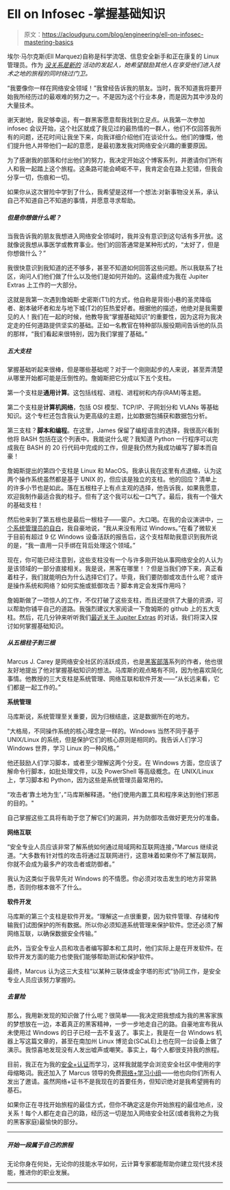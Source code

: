 # Ell on Infosec -掌握基础知识

> 原文：<https://acloudguru.com/blog/engineering/ell-on-infosec-mastering-basics>

埃尔·马尔克斯(Ell Marquez)自称是科学流氓、信息安全新手和正在康复的 Linux 管理员。作为 [*没关系是新的*](https://linuxacademy.com/blog/linux-academy/its-okay-to-be-new/) *活动的发起人，她希望鼓励其他人在享受他们进入技术之地的旅程的同时绕过门卫。*

“我要像你一样在网络安全领域！”我曾经告诉我的朋友。当时，我不知道我将要开始我所经历过的最艰难的努力之一。不是因为这个行业本身，而是因为其中涉及的大量技术。

谢天谢地，我足够幸运，有一群黑客愿意帮我找到立足点。从我第一次参加 infosec 会议开始，这个社区就成了我见过的最热情的一群人，他们不仅回答我所有的问题，还花时间让我坐下来，向我详细介绍他们在谈论什么。他们的慷慨，他们提升他人并带他们一起的意愿，是最初激发我对网络安全兴趣的重要原因。

为了感谢我的部落和付出他们的努力，我决定开始这个博客系列，并邀请你们所有人和我一起踏上这个旅程。这条路可能会崎岖不平，我肯定会在路上犯错，但我会分享一切，伤痕和一切。

如果你从这次冒险中学到了什么，我希望是这样一个想法:对新事物没关系，承认自己不知道自己不知道的事情，并愿意寻求帮助。

##### 但是你想做什么呢？

当我告诉我的朋友我想进入网络安全领域时，我并没有意识到这句话有多开放。这就像说我想从事医学或教育事业。他们的回答通常是某种形式的，“太好了，但是你想做什么？”

我很快意识到我知道的还不够多，甚至不知道如何回答这些问题。所以我联系了社区，询问人们他们做了什么以及他们是如何开始的。这最终成为我在 Jupiter Extras 上工作的一大部分。

这就是我第一次遇到詹姆斯·史密斯(T1)的方式，他自称是背街小巷的圣灵降临者、剧本破坏者和龙与地下城(T2)的狂热爱好者。根据他的描述，他绝对是我需要见的人！我们在一起的时候，他教导我“掌握基础知识”的重要性，因为这将为我决定走的任何道路提供坚实的基础。正如一名教官在特种部队服役期间告诉他的队员的那样，“我们看起来很特别，因为我们掌握了基础。”

##### **五大支柱**

掌握基础听起来很棒，但是哪些基础呢？对于一个刚刚起步的人来说，甚至弄清楚从哪里开始都可能是压倒性的。詹姆斯把它分成以下五个支柱。

第一个支柱是**通用计算**。这包括线程、进程、进程树和内存(RAM)等主题。

第二个支柱是**计算机网络**，包括 OSI 模型、TCP/IP、子网划分和 VLANs 等基础知识。这个专栏还包含我认为更高级的主题，比如数据包捕获和数据包分析。

第三支柱？**脚本和编程**。在这里，James 保留了编程语言的选择，我很高兴看到他将 BASH 包括在这个列表中。我能说什么呢？我知道 Python 一行程序可以完成我在 BASH 的 20 行代码中完成的工作，但是我仍然为我成功编写了脚本而自豪！

詹姆斯提出的第四个支柱是 Linux 和 MacOS。我承认我在这里有点退缩，认为这两个操作系统虽然都是基于 UNIX 的，但应该是独立的支柱。他的回应？清单上的许多小节也是如此。落在五根柱子上有点主观的选择，他告诉我，如果我愿意，欢迎我制作最适合我的柱子。但有了这个我可以松一口气了。最后，我有一个强大的基础支柱！

然后他来到了第五根也是最后一根柱子——窗户。大口喝。在我的会议演讲中，[一个系统管理员的自白](https://youtu.be/AEVHUqD4wUM)，我自豪地说，“我从来没有用过 Windows。”在看了微软关于目前有超过 9 亿 Windows 设备活跃的报告后，这个支柱帮助我意识到我所说的是，“我一直用一只手绑在背后处理这个领域。”

现在，你可能已经注意到，这些支柱没有一个与许多刚开始从事网络安全的人认为是该领域的一部分直接相关。我是说，黑客在哪里！？但是当我们停下来，真正看着柱子，我们就能明白为什么选择它们了。毕竟，我们要防御或攻击什么呢？或许是操作系统和网络？如何实施或抵御攻击？脚本肯定会发挥作用吗？

詹姆斯做了一项惊人的工作，不仅打破了这些支柱，而且还提供了大量的资源，可以帮助你铺平自己的道路。我强烈建议大家阅读一下詹姆斯的 github 上的五大支柱。然后，花几分钟来听听我们[最近关于 Jupiter Extras](https://extras.show/58) 的对话，我们将深入探讨如何掌握基础知识。

##### **从五根柱子到三根**

Marcus J. Carey 是网络安全社区的活跃成员，也是[黑客部落](https://www.amazon.com/Tribe-Hackers-Cybersecurity-Advice-World/dp/1119643376/)系列的作者，他也很友好地提出了他对掌握基础知识的想法。马库斯的观点略有不同，因为他喜欢简化事情。他教授的三大支柱是系统管理、网络互联和软件开发——“从长远来看，它们都是一起工作的。”

**系统管理**

马库斯说，系统管理至关重要，因为归根结底，这是数据所在的地方。

“大格局，不同操作系统的核心理念是一样的。Windows 当然不同于基于 UNIX/Linux 的系统，但是保护它们的核心原则是相同的。我告诉人们学习 Windows 世界，学习 Linux 的一种风格。”

他还鼓励人们学习脚本，或者至少理解这两个分支。在 Windows 方面，您应该了解命令行脚本，如批处理文件，以及 PowerShell 等高级概念。在 UNIX/Linux 上，学习脚本和 Python，因为这些是系统管理员最常用的。

“攻击者‘靠土地为生’，”马库斯解释道。"他们使用内置工具和程序来达到他们邪恶的目的。"

自己掌握这些工具将有助于您了解它们的漏洞，并为防御攻击做好更充分的准备。

**网络互联**

“安全专业人员应该非常了解系统如何通过局域网和互联网连接，”Marcus 继续说道。“大多数有针对性的攻击将通过互联网进行，这意味着如果你不了解互联网，你就不会成为最多产的攻击者或防御者。”

我认为这类似于我早先对 Windows 的不情愿。你必须对攻击发生的地方非常熟悉，否则你根本做不了什么。

**软件开发**

马库斯的第三个支柱是软件开发。“理解这一点很重要，因为软件管理、存储和传输我们试图保护的所有数据。所以你必须知道系统管理来保护软件。您还必须了解网络互联，以确保数据安全传输。”

此外，当安全专业人员和攻击者编写脚本和工具时，他们实际上是在开发软件。在软件开发方面的能力也使我们能够帮助测试和保护软件。

最终，Marcus 认为这三大支柱“以某种三联体或金字塔的形式”协同工作，是安全专业人员应该努力掌握的。

##### **去冒险**

那么，我用新发现的知识做了什么呢？很简单——我决定把我想成为我的黑客家族的梦想放在一边，本着真正的黑客精神，一步一步地走自己的路。自豪地宣布我从未使用过 Windows 的日子已经一去不复返了。事实上，我是在一台 Windows 机器上写这篇文章的，甚至在南加州 Linux 博览会(SCaLE)上也在同一台设备上做了演示。我惊喜地发现没有人发出嘘声或嘲笑。事实上，每个人都很支持我的旅程。

目前，我正在为我的[安全+认证](https://www.comptia.org/certifications/security)而学习，这样我就能学会浏览安全社区中使用的字母缩略词。我还加入了 Marcus 领导的免费[网络+学习小组](https://www.twitch.tv/marcusjcarey/videos)——他也向你们所有人发出了邀请。虽然网络+证书不是我现在的首要任务，但知识绝对是我希望拥有的基石。

如果你正在寻找开始旅程的最佳方式，但你不确定这是你开始旅程的最佳地点，没关系！每个人都在走自己的路，经历这一切是加入网络安全社区(或者我称之为我的黑客家庭)最愉快的部分。

* * *

##### 开始一段属于自己的旅程

无论你身在何处，无论你的技能水平如何，云计算专家都能帮助你建立现代技术技能，推进你的职业发展。

* * *